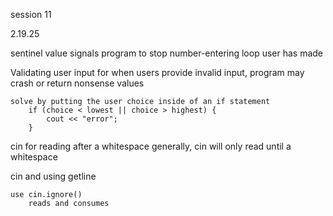 session 11

2.19.25

sentinel value signals program to stop number-entering loop user has made



Validating user input 
    for when users provide invalid input, program may crash or return nonsense values

    solve by putting the user choice inside of an if statement 
        if (choice < lowest || choice > highest) {
            cout << "error";
        }

cin for reading after a whitespace
    generally, cin will only read until a whitespace


cin and using getline 


    use cin.ignore()
        reads and consumes 



